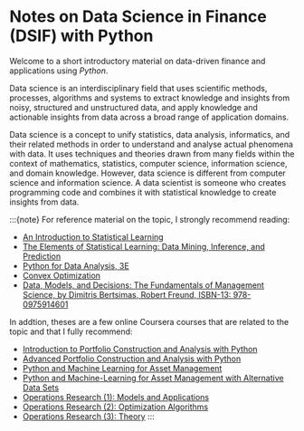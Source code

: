 # Notes on Data Science in Finance (DSIF) with Python

Welcome to a short introductory material on data-driven finance and applications using *Python*.

Data science is an interdisciplinary field that uses scientific methods, processes, algorithms and systems to extract knowledge and insights from noisy, structured and unstructured data, and apply knowledge and actionable insights from data across a broad range of application domains. 

Data science is a concept to unify statistics, data analysis, informatics, and their related methods in order to understand and analyse actual phenomena with data. It uses techniques and theories drawn from many fields within the context of mathematics, statistics, computer science, information science, and domain knowledge. However, data science is different from computer science and information science. A data scientist is someone who creates programming code and combines it with statistical knowledge to create insights from data.

:::{note}
For reference material on the topic, I strongly recommend reading:
* [An Introduction to Statistical Learning](https://www.statlearning.com/)
* [The Elements of Statistical Learning: Data Mining, Inference, and Prediction](https://hastie.su.domains/ElemStatLearn/)
* [Python for Data Analysis, 3E](https://wesmckinney.com/book/)
* [Convex Optimization](https://web.stanford.edu/~boyd/cvxbook/bv_cvxbook.pdf)
* [Data, Models, and Decisions: The Fundamentals of Management Science, by Dimitris Bertsimas, Robert Freund, ISBN-13: 978-0975914601](https://www.amazon.com/Data-Models-Decisions-Fundamentals-Management/dp/097591460X)

In addtion, theses are a few online Coursera courses that are related to the topic and that I fully recommend:
* [Introduction to Portfolio Construction and Analysis with Python](https://www.coursera.org/learn/introduction-portfolio-construction-python?specialization=investment-management-python-machine-learning)
* [Advanced Portfolio Construction and Analysis with Python](https://www.coursera.org/learn/advanced-portfolio-construction-python?specialization=investment-management-python-machine-learning)
* [Python and Machine Learning for Asset Management](https://www.coursera.org/learn/python-machine-learning-for-investment-management?specialization=investment-management-python-machine-learning)
* [Python and Machine-Learning for Asset Management with Alternative Data Sets](https://www.coursera.org/learn/machine-learning-asset-management-alternative-data?specialization=investment-management-python-machine-learning)
* [Operations Research (1): Models and Applications](https://www.coursera.org/learn/operations-research-modeling)
* [Operations Research (2): Optimization Algorithms](https://www.coursera.org/learn/operations-research-algorithms)
* [Operations Research (3): Theory](https://www.coursera.org/learn/operations-research-theory)
:::
